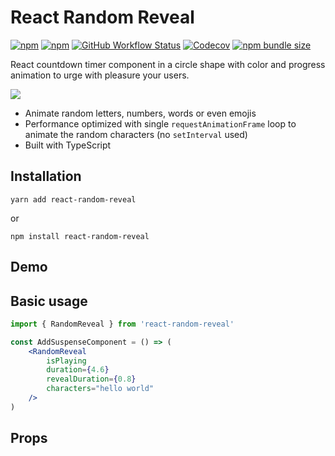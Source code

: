 # React Random Reveal

[![npm](https://img.shields.io/npm/v/react-random-reveal)](https://www.npmjs.com/package/react-random-reveal)
[![npm](https://img.shields.io/npm/dw/react-random-reveal)](https://www.npmjs.com/package/react-random-reveal)
[![GitHub Workflow Status](https://img.shields.io/github/workflow/status/vydimitrov/react-random-reveal/Codecov%20Coverage)](https://codecov.io/gh/vydimitrov/react-random-reveal)
[![Codecov](https://img.shields.io/codecov/c/gh/vydimitrov/react-random-reveal)](https://codecov.io/gh/vydimitrov/react-random-reveal)
[![npm bundle size](https://img.shields.io/bundlephobia/min/react-random-reveal)](https://bundlephobia.com/result?p=react-random-reveal)

React countdown timer component in a circle shape with color and progress animation to urge with pleasure your users.

<img src="https://user-images.githubusercontent.com/10707142/77891767-c3332000-7271-11ea-9ba8-b2de048cad32.gif">

- Animate random letters, numbers, words or even emojis
- Performance optimized with single `requestAnimationFrame` loop to animate the random characters (no `setInterval` used)
- Built with TypeScript

## Installation

```
yarn add react-random-reveal
```

or

```
npm install react-random-reveal
```

## Demo

## Basic usage

```jsx
import { RandomReveal } from 'react-random-reveal'

const AddSuspenseComponent = () => (
	<RandomReveal
		isPlaying
		duration={4.6}
		revealDuration={0.8}
		characters="hello world"
	/>
)
```

## Props
